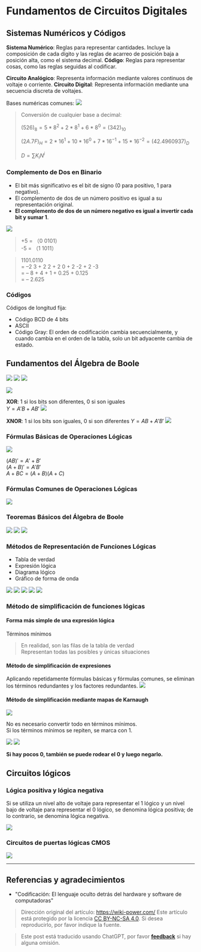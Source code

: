 # Fundamentos de Circuitos Digitales

## Sistemas Numéricos y Códigos

**Sistema Numérico**: Reglas para representar cantidades. Incluye la composición de cada dígito y las reglas de acarreo de posición baja a posición alta, como el sistema decimal.
**Código**: Reglas para representar cosas, como las reglas seguidas al codificar.

**Circuito Analógico**: Representa información mediante valores continuos de voltaje o corriente.
**Circuito Digital**: Representa información mediante una secuencia discreta de voltajes.

Bases numéricas comunes:
![](https://img.wiki-power.com/d/wiki-media/img/2020-03-03-19-42-56.png)

> Conversión de cualquier base a decimal:
>
> $(526)_8=5*8^2+2*8^1+6*8^0=(342)_{10}$
>
> $(2A.7F)_H=2*16^1+10*16^0+7*16^{-1}+15*16^{-2}=(42.4960937)_D$
>
> $D=\sum K_iN^i$

### Complemento de Dos en Binario

- El bit más significativo es el bit de signo (0 para positivo, 1 para negativo).
- El complemento de dos de un número positivo es igual a su representación original.
- **El complemento de dos de un número negativo es igual a invertir cada bit y sumar 1**.

![](https://img.wiki-power.com/d/wiki-media/img/2020-03-05-11-51-43.png)

> +5 = （0 0101）  
> -5 = （1 1011）

> 1101.0110  
> = –2 3 + 2 2 + 2 0 + 2 -2 + 2 -3  
> = – 8 + 4 + 1 + 0.25 + 0.125  
> = – 2.625

### Códigos

Códigos de longitud fija:

- Código BCD de 4 bits
- ASCII
- Código Gray: El orden de codificación cambia secuencialmente, y cuando cambia en el orden de la tabla, solo un bit adyacente cambia de estado.

## Fundamentos del Álgebra de Boole

![](https://img.wiki-power.com/d/wiki-media/img/2020-03-05-12-18-59.png)
![](https://img.wiki-power.com/d/wiki-media/img/2020-03-05-12-19-13.png)
![](https://img.wiki-power.com/d/wiki-media/img/2020-03-05-12-19-31.png)

![](https://img.wiki-power.com/d/wiki-media/img/2020-03-05-16-43-58.png)

**XOR**: 1 si los bits son diferentes, 0 si son iguales  
$Y=A'B+AB'$
![](https://img.wiki-power.com/d/wiki-media/img/2020-03-05-12-24-18.png)

**XNOR**: 1 si los bits son iguales, 0 si son diferentes
$Y=AB+A'B'$
![](https://img.wiki-power.com/d/wiki-media/img/2020-03-05-12-24-28.png)

### Fórmulas Básicas de Operaciones Lógicas

![](https://img.wiki-power.com/d/wiki-media/img/2020-03-05-12-38-23.png)

$(A B) ' = A' + B'$  
$(A+ B)' = A'B'$  
$A + B C = (A +B)(A +C)$

### Fórmulas Comunes de Operaciones Lógicas

![](https://img.wiki-power.com/d/wiki-media/img/2020-03-05-12-40-28.png)

### Teoremas Básicos del Álgebra de Boole

![](https://img.wiki-power.com/d/wiki-media/img/2020-03-05-12-46-01.png)
![](https://img.wiki-power.com/d/wiki-media/img/2020-03-05-12-46-22.png)
![](https://img.wiki-power.com/d/wiki-media/img/2020-03-05-12-46-49.png)

### Métodos de Representación de Funciones Lógicas

- Tabla de verdad
- Expresión lógica
- Diagrama lógico
- Gráfico de forma de onda

![](https://img.wiki-power.com/d/wiki-media/img/2020-03-05-13-46-50.png)
![](https://img.wiki-power.com/d/wiki-media/img/2020-03-05-13-47-09.png)
![](https://img.wiki-power.com/d/wiki-media/img/2020-03-05-13-47-21.png)
![](https://img.wiki-power.com/d/wiki-media/img/2020-03-05-13-47-34.png)
![](https://img.wiki-power.com/d/wiki-media/img/2020-03-05-13-47-52.png)

### Método de simplificación de funciones lógicas

#### Forma más simple de una expresión lógica

Términos mínimos

> En realidad, son las filas de la tabla de verdad  
> Representan todas las posibles y únicas situaciones

#### Método de simplificación de expresiones

Aplicando repetidamente fórmulas básicas y fórmulas comunes, se eliminan los términos redundantes y los factores redundantes.
![](https://img.wiki-power.com/d/wiki-media/img/2020-03-05-15-07-16.png)

#### Método de simplificación mediante mapas de Karnaugh

![](https://img.wiki-power.com/d/wiki-media/img/2020-03-05-15-44-43.png)

No es necesario convertir todo en términos mínimos.  
Si los términos mínimos se repiten, se marca con 1.

![](https://img.wiki-power.com/d/wiki-media/img/2020-03-05-15-52-44.png)
![](https://img.wiki-power.com/d/wiki-media/img/2020-03-05-15-52-57.png)

**Si hay pocos 0, también se puede rodear el 0 y luego negarlo.**

## Circuitos lógicos

### Lógica positiva y lógica negativa

Si se utiliza un nivel alto de voltaje para representar el 1 lógico y un nivel bajo de voltaje para representar el 0 lógico, se denomina lógica positiva; de lo contrario, se denomina lógica negativa.

![](https://img.wiki-power.com/d/wiki-media/img/20210606150111.png)

### Circuitos de puertas lógicas CMOS

![](https://img.wiki-power.com/d/wiki-media/img/20210606153349.png)

---

## Referencias y agradecimientos

- "Codificación: El lenguaje oculto detrás del hardware y software de computadoras"

> Dirección original del artículo: <https://wiki-power.com/>
> Este artículo está protegido por la licencia [CC BY-NC-SA 4.0](https://creativecommons.org/licenses/by/4.0/deed.zh). Si desea reproducirlo, por favor indique la fuente.

> Este post está traducido usando ChatGPT, por favor [**feedback**](https://github.com/linyuxuanlin/Wiki_MkDocs/issues/new) si hay alguna omisión.
